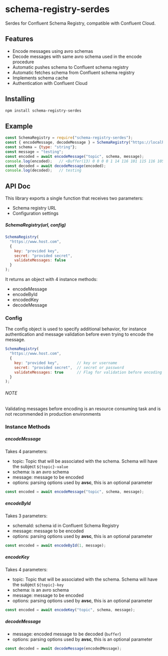# schema-registry-serdes

Serdes for Confluent Schema Registry, compatible with Confluent Cloud.

## Features
- Encode messages using avro schemas
- Decode messages with same avro schema used in the encode procedure
- Automatic pushes schema to Confluent schema registry
- Automatic fetches schema from Confluent schema registry
- Implements schema cache
- Authentication with Confluent Cloud

## Installing

```bash
npm install schema-registry-serdes
```

## Example

```js
const SchemaRegistry = require("schema-registry-serdes");
const { encodeMessage, decodeMessage } = SchemaRegistry("https://localhost.com:8081");
const schema = {type: "string"};
const message = "testing";
const encoded = await encodeMessage("topic", schema, message);
console.log(encoded);   // <Buffer(13) 0 0 0 0 1 14 116 101 115 116 105 110 103>
const decoded = await decodeMessage(encoded);
console.log(decoded);   // testing
```
## API Doc

This library exports a single function that receives two parameters:
- Schema registry URL
- Configuration settings

##### SchemaRegistry(url, config)
```js
SchemaRegistry(
  "https://www.host.com", 
  { 
    key: "provided key", 
    secret: "provided secret", 
    validateMessages: false
  }
);
```

It returns an object with 4 instance methods:

- encodeMessage
- encodeById
- encodedKey
- decodeMessage

### Config
The config object is used to specify additional behavior, for instance authentication and message validation before even trying to encode the message.
```js
SchemaRegistry(
  "https://www.host.com", 
  { 
    key: "provided key",        // key or username
    secret: "provided secret",  // secret or password  
    validateMessages: true      // Flag for validation before encoding
  }
);
```
###### NOTE
 Validating messages before encoding is an resource consuming task and is not recommended in production environments

### Instance Methods

##### encodeMessage

Takes 4 parameters:

- topic: Topic that will be associated with the schema. Schema will have the subject ```${topic}-value```
- schema: is an avro schema
- message: message to be encoded
- options: parsing options used by **avsc**, this is an optional parameter

```js
const encoded = await encodeMessage("topic", schema, message);
```
##### encodeById

Takes 3 parameters:

- schemaId: schema id in Confluent Schema Registry
- message: message to be encoded
- options: parsing options used by **avsc**, this is an optional parameter

```js
const encoded = await encodeById(1, message);
```

##### encodeKey
Takes 4 parameters:

- topic: Topic that will be associated with the schema. Schema will have the subject ```${topic}-key```
- schema: is an avro schema
- message: message to be encoded
- options: parsing options used by **avsc**, this is an optional parameter

```js
const encoded = await encodeKey("topic", schema, message);
```

##### decodeMessage
- message: encoded message to be decoded (```buffer```)
- options: parsing options used by **avsc**, this is an optional parameter

```js
const decoded = await decodeMessage(encodedMessage);
```